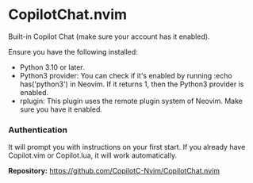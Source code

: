 # CopilotChat.nvim

Built-in Copilot Chat (make sure your account has it enabled).

Ensure you have the following installed:

- Python 3.10 or later.
- Python3 provider: You can check if it's enabled by running :echo has('python3') in Neovim. If it returns 1, then the Python3 provider is enabled.
- rplugin: This plugin uses the remote plugin system of Neovim. Make sure you have it enabled.

### Authentication

It will prompt you with instructions on your first start. If you already have Copilot.vim or Copilot.lua, it will work automatically.

**Repository:** <https://github.com/CopilotC-Nvim/CopilotChat.nvim>
